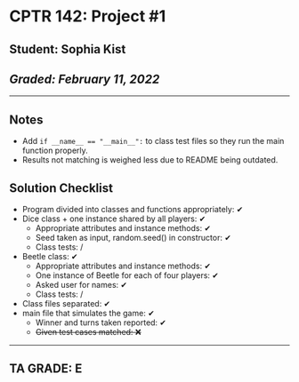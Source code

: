 # CPTR 142: Project #1
## Student: Sophia Kist
## *Graded: February 11, 2022*
------
## Notes
* Add `if __name__ == "__main__":` to class test files so they run the main function properly.
* Results not matching is weighed less due to README being outdated.

## Solution Checklist
* Program divided into classes and functions appropriately: ✔
* Dice class + one instance shared by all players: ✔
    * Appropriate attributes and instance methods: ✔
    * Seed taken as input, random.seed() in constructor: ✔
    * Class tests: /
* Beetle class: ✔
    * Appropriate attributes and instance methods: ✔
    * One instance of Beetle for each of four players: ✔
    * Asked user for names: ✔
    * Class tests: /
* Class files separated: ✔
* main file that simulates the game: ✔
    * Winner and turns taken reported: ✔
    * ~~Given test cases matched: ❌~~
---
## TA GRADE: E